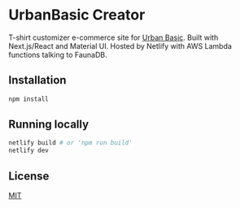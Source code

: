 # UrbanBasic Creator

T-shirt customizer e-commerce site for [Urban Basic](https://urbanbasic.de/). Built with Next.js/React and Material UI. Hosted by Netlify with AWS Lambda functions talking to FaunaDB.

## Installation

```bash
npm install
```

## Running locally

```bash
netlify build # or 'npm run build'
netlify dev
```

## License
[MIT](https://choosealicense.com/licenses/mit/)
